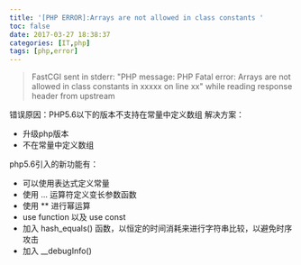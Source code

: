 ```yaml
---
title: '[PHP ERROR]:Arrays are not allowed in class constants '
toc: false
date: 2017-03-27 18:38:37
categories: [IT,php]
tags: [php,error]
---
```




>FastCGI sent in stderr: "PHP message: PHP Fatal error:  Arrays are not allowed in class constants in xxxxx on line xx" while reading response header from upstream


<!--more-->

错误原因：PHP5.6以下的版本不支持在常量中定义数组
解决方案：
- 升级php版本
- 不在常量中定义数组



php5.6引入的新功能有：
- 可以使用表达式定义常量
- 使用 ... 运算符定义变长参数函数
- 使用 ** 进行幂运算
- use function 以及 use const
- 加入 hash_equals() 函数，以恒定的时间消耗来进行字符串比较，以避免时序攻击
- 加入 __debugInfo()
